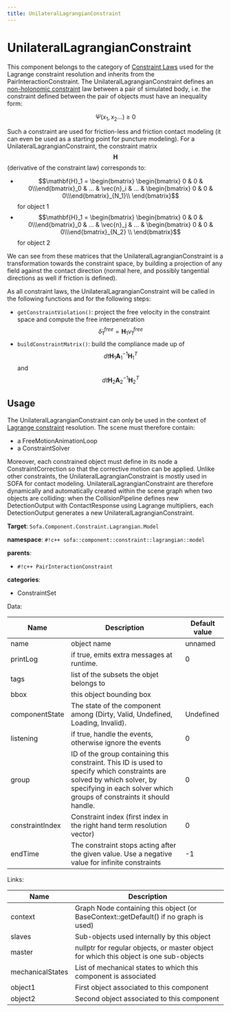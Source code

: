 ```yaml
---
title: UnilateralLagrangianConstraint
---
```


UnilateralLagrangianConstraint
===============================


This component belongs to the category of [Constraint Laws](../../../../simulation-principles/constraint/lagrange-constraint/#constraint-laws) used for the Lagrange constraint resolution and inherits from the PairInteractionConstraint. The UnilateralLagrangianConstraint defines an [non-holonomic constraint](https://en.wikipedia.org/wiki/Nonholonomic_system) law between a pair of simulated body, i.e. the constraint defined between the pair of objects must have an inequality form:

$$\Psi(x_1,x_2...)~\geq~0$$

Such a constraint are used for friction-less and friction contact modeling (it can even be used as a starting point for puncture modeling). For a UnilateralLagrangianConstraint, the constraint matrix $$\mathbf{H}$$ (derivative of the constraint law) corresponds to:

- $$\mathbf{H}_1 = \begin{bmatrix} \begin{bmatrix} 0 & 0 & 0\\\end{bmatrix}_0 & ... & \vec{n}_i & ... & \begin{bmatrix} 0 & 0 & 0\\\end{bmatrix}_{N_1}\\ \end{bmatrix}$$ for object 1
- $$\mathbf{H}_1 = \begin{bmatrix} \begin{bmatrix} 0 & 0 & 0\\\end{bmatrix}_0 & ... & \vec{n}_j & ... & \begin{bmatrix} 0 & 0 & 0\\\end{bmatrix}_{N_2} \\ \end{bmatrix}$$ for object 2

We can see from these matrices that the UnilateralLagrangianConstraint is a transformation towards the constraint space, by building a projection of any field against the contact direction (normal here, and possibly tangential directions as well if friction is defined).


As all constraint laws, the UnilateralLagrangianConstraint will be called in the following functions and for the following steps:

- `getConstraintViolation()`: project the free velocity in the constraint space and compute the free interpenetration $$\dot{\delta}_1^{free}=\mathbf{H}_1v_1^{free}$$
- `buildConstraintMatrix()`: build the compliance made up of $$dt\mathbf{H}_1\mathbf{A}_1^{-1}\mathbf{H}_1^T$$ and $$dt\mathbf{H}_2\mathbf{A}_2^{-1}\mathbf{H}_2^T$$



Usage
-----

The UnilateralLagrangianConstraint can only be used in the context of [Lagrange constraint](../../../../simulation-principles/constraint/lagrange-constraint/) resolution. The scene must therefore contain:

- a FreeMotionAnimationLoop
- a ConstraintSolver

Moreover, each constrained object must define in its node a ConstraintCorrection so that the corrective motion can be applied. Unlike other constraints, the UnilateralLagrangianConstraint is mostly used in SOFA for contact modeling. UnilateralLagrangianConstraint are therefore dynamically and automatically created within the scene graph when two objects are colliding: when the CollisionPipeline defines new DetectionOutput with ContactResponse using Lagrange multipliers, each DetectionOutput generates a new UnilateralLagrangianConstraint.

<!-- automatically generated doc START -->
__Target__: `Sofa.Component.Constraint.Lagrangian.Model`

__namespace__: `#!c++ sofa::component::constraint::lagrangian::model`

__parents__: 

- `#!c++ PairInteractionConstraint`

__categories__: 

- ConstraintSet

Data: 

<table>
<thead>
    <tr>
        <th>Name</th>
        <th>Description</th>
        <th>Default value</th>
    </tr>
</thead>
<tbody>
	<tr>
		<td>name</td>
		<td>
object name
</td>
		<td>unnamed</td>
	</tr>
	<tr>
		<td>printLog</td>
		<td>
if true, emits extra messages at runtime.
</td>
		<td>0</td>
	</tr>
	<tr>
		<td>tags</td>
		<td>
list of the subsets the objet belongs to
</td>
		<td></td>
	</tr>
	<tr>
		<td>bbox</td>
		<td>
this object bounding box
</td>
		<td></td>
	</tr>
	<tr>
		<td>componentState</td>
		<td>
The state of the component among (Dirty, Valid, Undefined, Loading, Invalid).
</td>
		<td>Undefined</td>
	</tr>
	<tr>
		<td>listening</td>
		<td>
if true, handle the events, otherwise ignore the events
</td>
		<td>0</td>
	</tr>
	<tr>
		<td>group</td>
		<td>
ID of the group containing this constraint. This ID is used to specify which constraints are solved by which solver, by specifying in each solver which groups of constraints it should handle.
</td>
		<td>0</td>
	</tr>
	<tr>
		<td>constraintIndex</td>
		<td>
Constraint index (first index in the right hand term resolution vector)
</td>
		<td>0</td>
	</tr>
	<tr>
		<td>endTime</td>
		<td>
The constraint stops acting after the given value.
Use a negative value for infinite constraints
</td>
		<td>-1</td>
	</tr>

</tbody>
</table>

Links: 

| Name | Description |
| ---- | ----------- |
|context|Graph Node containing this object (or BaseContext::getDefault() if no graph is used)|
|slaves|Sub-objects used internally by this object|
|master|nullptr for regular objects, or master object for which this object is one sub-objects|
|mechanicalStates|List of mechanical states to which this component is associated|
|object1|First object associated to this component|
|object2|Second object associated to this component|




<!-- automatically generated doc END -->

